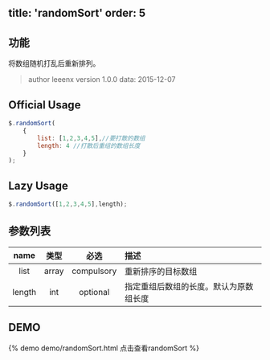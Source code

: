 title: 'randomSort'
order: 5
---

## 功能

将数组随机打乱后重新排列。

> author leeenx
> version 1.0.0
> data: 2015-12-07

## Official Usage

```javascript
$.randomSort(
	{
		list: [1,2,3,4,5],//要打散的数组
		length: 4 //打散后重组的数组长度
	}
);
```

## Lazy Usage

```javascript
$.randomSort([1,2,3,4,5],length);
```

## 参数列表

| name | 类型 | 必选 | 描述 |
| :----: | :----: | :----: | :---- |
| list | array | compulsory | 重新排序的目标数组 |
| length | int | optional | 指定重组后数组的长度。默认为原数组长度 |


## DEMO

{% demo demo/randomSort.html 点击查看randomSort %}


